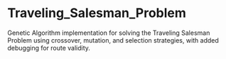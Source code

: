 # Traveling_Salesman_Problem
Genetic Algorithm implementation for solving the Traveling Salesman Problem using crossover, mutation, and selection strategies, with added debugging for route validity.
